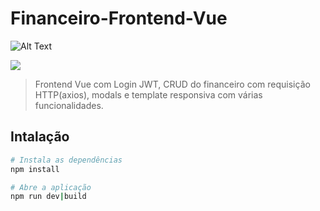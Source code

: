 # Financeiro-Frontend-Vue

![Alt Text](https://media.giphy.com/media/gCMUur2MxuRHc7J7lI/giphy.gif)

![](name-of-giphy.gif)



> Frontend Vue com Login JWT, CRUD do financeiro com requisição HTTP(axios), modals e template responsiva com várias funcionalidades.

## Intalação

``` bash
# Instala as dependências
npm install

# Abre a aplicação
npm run dev|build
